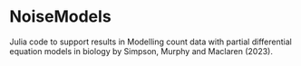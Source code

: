 # NoiseModels
Julia code to support results in Modelling count data with partial differential equation models in biology by Simpson, Murphy and Maclaren (2023).
